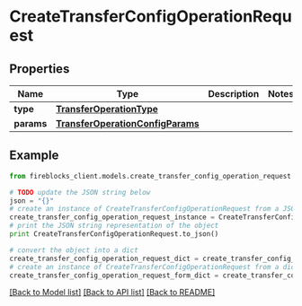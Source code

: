 # CreateTransferConfigOperationRequest


## Properties

Name | Type | Description | Notes
------------ | ------------- | ------------- | -------------
**type** | [**TransferOperationType**](TransferOperationType.md) |  | 
**params** | [**TransferOperationConfigParams**](TransferOperationConfigParams.md) |  | 

## Example

```python
from fireblocks_client.models.create_transfer_config_operation_request import CreateTransferConfigOperationRequest

# TODO update the JSON string below
json = "{}"
# create an instance of CreateTransferConfigOperationRequest from a JSON string
create_transfer_config_operation_request_instance = CreateTransferConfigOperationRequest.from_json(json)
# print the JSON string representation of the object
print CreateTransferConfigOperationRequest.to_json()

# convert the object into a dict
create_transfer_config_operation_request_dict = create_transfer_config_operation_request_instance.to_dict()
# create an instance of CreateTransferConfigOperationRequest from a dict
create_transfer_config_operation_request_form_dict = create_transfer_config_operation_request.from_dict(create_transfer_config_operation_request_dict)
```
[[Back to Model list]](../README.md#documentation-for-models) [[Back to API list]](../README.md#documentation-for-api-endpoints) [[Back to README]](../README.md)


